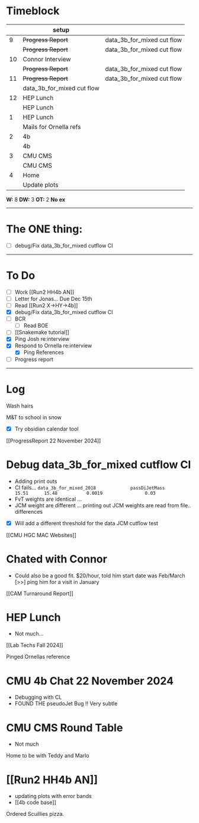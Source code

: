 # Timeblock

|     | setup                      |                            |
| --- | -------------------------- | -------------------------- |
| 9   | ~~Progress Report~~        | data_3b_for_mixed cut flow |
|     | ~~Progress Report~~        | data_3b_for_mixed cut flow |
| 10  | Connor Interview           |                            |
|     | ~~Progress Report~~        | data_3b_for_mixed cut flow |
| 11  | ~~Progress Report~~        | data_3b_for_mixed cut flow |
|     | data_3b_for_mixed cut flow |                            |
| 12  | HEP Lunch                  |                            |
|     | HEP Lunch                  |                            |
| 1   | HEP Lunch                  |                            |
|     | Mails for Ornella refs     |                            |
| 2   | 4b                         |                            |
|     | 4b                         |                            |
| 3   | CMU CMS                    |                            |
|     | CMU CMS                    |                            |
| 4   | Home                       |                            |
|     | Update plots               |                            |

**W:** 8 
**DW:** 3 
**OT:** 2
**No ex**

---
# The ONE thing: 
- [ ] debug/Fix data_3b_for_mixed cutflow CI

---
# To Do

- [ ] Work [[Run2 HH4b AN]]
- [ ] Letter for Jonas... Due Dec 15th
- [ ]  Read [[Run2 X->HY->4b]]
- [x] debug/Fix data_3b_for_mixed cutflow CI
- [ ]  BCR
	- [ ] Read BOE
- [ ] [[Snakemake tutorial]] 
- [x] Ping Josh re:interview
- [x] Respond to Ornella re:interview
	- [x] Ping References
- [ ] Progress report

---
# Log


Wash hairs 

M&T to school in snow

- [x] Try obsidian calendar tool

[[ProgressReport 22 November 2024]]

# Debug data_3b_for_mixed cutflow CI
- Adding print outs
- CI fails... 
`data_3b_for_mixed_2018             passDiJetMass       15.51      15.48           0.0019                0.03`
- FvT weights are identical ...
- JCM weight are different ... printing out JCM weights are read from file.. differences
- [x]  Will add a different threshold for the data JCM cutflow test



[[CMU HGC MAC Websites]]


# Chated with Connor
- Could also be a good fit. $20/hour, told him start date was Feb/March
 [>>] ping him for a visit in January 

[[CAM Turnaround Report]]

# HEP Lunch
- Not much... 

[[Lab Techs Fall 2024]]

Pinged Ornellas reference

# CMU 4b Chat 22 November 2024
- Debugging with CL
- FOUND THE pseudoJet Bug !! Very subtle


# CMU CMS Round Table
- Not much


Home to be with Teddy and Marlo


# [[Run2 HH4b AN]]
- updating plots with error bands
- [[4b code base]]


Ordered Scuillies pizza.

